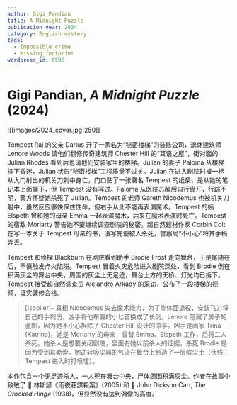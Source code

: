 ```yaml
---
author: Gigi Pandian
title: A Midnight Puzzle
publication_year: 2024
category: English mystery
tags:
  - impossible_crime
  - missing_footprint
wordpress_id: 6596
---
```


# Gigi Pandian, <i>A Midnight Puzzle</i> (2024)

![[images/2024_cover.jpg|250]]

Tempest Raj 的父亲 Darius 开了一家名为“秘密楼梯”的装修公司，退休建筑师 Lenore Woods 请他们翻修传奇建筑师 Chester Hill 的“耳语之屋”，街对面的 Julian Rhodes 看到后也请他们安装家里的楼梯。Julian 的妻子 Paloma 从楼梯摔下昏迷，Julian 状告“秘密楼梯”工程质量不过关。Julian 在进入剧院时被一柄从大门射出的机关刀刺中身亡，门口贴了一张署名 Tempest 的纸条，是从她的笔记本上面撕下，但 Tempest 没有写过。Paloma 从医院苏醒后自行离开，行踪不明，警方怀疑她杀死了 Julian。Tempest 的老师 Gareth Nicodemus 也被机关刀射中，虽然反应够快保住性命，但右手从此不能再表演魔术。Tempest 的姨 Elspeth 曾和她的母亲 Emma 一起表演魔术，后来在魔术表演时死亡。Tempest 的宿敌 Moriarty 警告她不要继续调查剧院的秘密。超自然题材作家 Corbin Colt 在写一本关于 Tempest 母亲的书，没写完便被人杀死，警察局“不小心”将其手稿弄丢。

Tempest 和侦探 Blackburn 在剧院看到助手 Brodie Frost 走向舞台，于是尾随在后，不慎触发点火陷阱。Tempest 冒着火灾危险进入剧院深处，看到 Brodie 倒在积满灰尘的舞台中央，周围的灰尘上无足迹，舞台上方的天桥、灯光均已拆下。Tempest 接受超自然调查员 Alejandro Arkady 的采访，公布了一段楼梯的视频，证实装修合格。

> [!spoiler]- 真相
> Nicodemus 失去魔术能力，为了能体面退役，安装飞刀将自己的手刺伤，凶手将他布置的小匕首换成了长剑。Lenore 隐藏了房子的蓝图，因为她不小心拆除了 Chester Hill 设计的凉亭。凶手是画家 Trina (Katrina)，她是 Moriarty 的母亲，曾替 Emma、Elspeth 工作，后将二人杀死。她杀人是想要关闭剧院，里面有她以前杀人的证据，杀死 Brodie 是因为受到其勒索。她逆转吸尘器的气流在舞台上制造了一层假尘土（伏线：Tempest 进入时打喷嚏）。

本作包含一个无足迹杀人，一人死在舞台中央，尸体周围积满灰尘。作者在故事中致敬了 📖 林斯諺《雨夜莊謀殺案》(2005) 和 📖 John Dickson Carr, <i>The Crooked Hinge</i> (1938)，但显然没有达到偶像的高度。